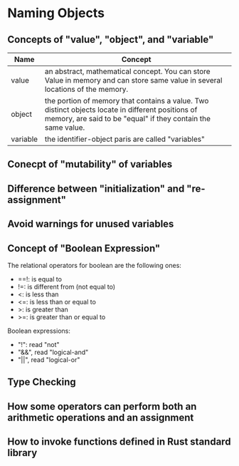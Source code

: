 # Naming Objects

## Concepts of "value", "object", and "variable"

| Name | Concept|
| --- | --- |
| value | an abstract, mathematical concept. You can store Value in memory and can store same value in several locations of the memory. |
| object| the portion of memory that contains a value. Two distinct objects locate in different positions of memory, are said to be "equal" if they contain the same value. |
| variable | the identifier-object paris are called "variables"

## Conecpt of "mutability" of variables

## Difference between "initialization" and "re-assignment"

## Avoid warnings for unused variables

## Concept of "Boolean Expression"

The relational operators for boolean are the following ones:

- ==!: is equal to
- !=: is different from (not equal to)
- <: is less than
- <=: is less than or equal to
- \>: is greater than
- \>=: is greater than or equal to

Boolean expressions:

- "!": read "not"
- "&&", read "logical-and"
- "||", read "logical-or"

## Type Checking

## How some operators can perform both an arithmetic operations and an assignment

## How to invoke functions defined in Rust standard library